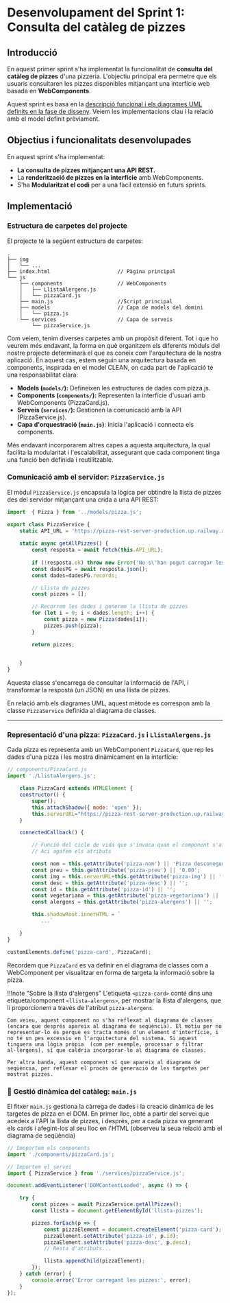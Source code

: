 # Desenvolupament del Sprint 1: Consulta del catàleg de pizzes

## Introducció

En aquest primer sprint s'ha implementat la funcionalitat de **consulta del catàleg de pizzes** d'una pizzeria. L'objectiu principal era permetre que els usuaris consultaren les pizzes disponibles mitjançant una interfície web basada en **WebComponents**.

Aquest sprint es basa en la [descripció funcional i els diagrames UML definits en la fase de disseny](https://joamuran.net/curs24_25/edd/u5/Sprint1_Pizzes/). Veiem les implementacions clau i la relació amb el model definit prèviament.


## Objectius i funcionalitats desenvolupades

En aquest sprint s'ha implementat:

- **La consulta de pizzes mitjançant una API REST.**
- La **renderització de pizzes en la interfície** amb WebComponents.
- S'ha **Modularitzat el codi** per a una fàcil extensió en futurs sprints.

## Implementació

### Estructura de carpetes del projecte

El projecte té la següent estructura de carpetes:

```text
.
├── img
│   └── ...
├── index.html                      // Pàgina principal
└── js
    ├── components                  // WebComponents
    │   ├── LlistaAlergens.js
    │   └── pizzaCard.js
    ├── main.js                     //Script principal
    ├── models                      // Capa de models del domini
    │   └── pizza.js
    └── services                    // Capa de serveis
        └── pizzaService.js
```

Com veiem, tenim diverses carpetes amb un propòsit diferent. Tot i que ho veurem més endavant, la forma en què organitzem els diferents mòduls del nostre projecte determinarà el que es coneix com l'arquitectura de la nostra aplicació. En aquest cas, estem seguin una arquitectura basada en components, inspirada en el model CLEAN, on cada part de l'aplicació té una responsabilitat clara:

* **Models (`models/`):** Defineixen les estructures de dades com pizza.js.
* **Components (`components/`):** Representen la interfície d'usuari amb WebComponents (PizzaCard.js).
* **Serveis (`services/`):** Gestionen la comunicació amb la API (PizzaService.js).
* **Capa d'orquestració (`main.js`)**: Inicia l'aplicació i connecta els components.

Més endavant incorporarem altres capes a aquesta arquitectura, la qual facilita la modularitat i l'escalabilitat, assegurant que cada component tinga una funció ben definida i reutilitzable.

### **Comunicació amb el servidor: `PizzaService.js`**

El mòdul `PizzaService.js` encapsula la lògica per obtindre la llista de pizzes des del servidor mitjançant una crida a una API REST:

```javascript
import  { Pizza } from '../models/pizza.js';

export class PizzaService {
    static API_URL = 'https://pizza-rest-server-production.up.railway.app/api/pizzeria/pizzes';
    
    static async getAllPizzes() {
        const resposta = await fetch(this.API_URL);
        
        if (!resposta.ok) throw new Error('No s\'han pogut carregar les pizzes');
        const dadesPG = await resposta.json();
        const dades=dadesPG.records;

        // Llista de pizzes
        const pizzes = [];

        // Recorrem les dades i generem la llista de pizzes
        for (let i = 0; i < dades.length; i++) {
            const pizza = new Pizza(dades[i]);
            pizzes.push(pizza);
        }

        return pizzes;

        
    }
}
```

Aquesta classe s'encarrega de consultar la informació de l'API, i transformar la resposta (un JSON) en una llista de pizzes.

En relació amb els diagrames UML, aquest mètode es correspon amb la classe `PizzaService` definida al diagrama de classes.

---

### **Representació d'una pizza: `PizzaCard.js`** i `LlistaAlergens.js`

Cada pizza es representa amb un WebComponent `PizzaCard`, que rep les dades d'una pizza i les mostra dinàmicament en la interfície:

```javascript
// components/PizzaCard.js
import './LlistaAlergens.js';

    class PizzaCard extends HTMLElement {
    constructor() {
        super();
        this.attachShadow({ mode: 'open' });
        this.serverURL="https://pizza-rest-server-production.up.railway.app/";
    }

    connectedCallback() {

        // Funció del cicle de vida que s'invoca quan el component s'afig al DOM
        // Aci agafem els atributs

        const nom = this.getAttribute('pizza-nom') || 'Pizza desconeguda';
        const preu = this.getAttribute('pizza-preu') || '0.00';
        const img = this.serverURL+this.getAttribute('pizza-img') || '';
        const desc = this.getAttribute('pizza-desc') || '';
        const id = this.getAttribute('pizza-id') || '';
        const vegetariana = this.getAttribute('pizza-vegetariana') || '';
        const alergens = this.getAttribute('pizza-alergens') || '';

        this.shadowRoot.innerHTML = `
           ...`

    }
}

customElements.define('pizza-card', PizzaCard);

```

Recordem que `PizzaCard` es va definir en el diagrama de classes com a WebComponent per visualitzar en forma de targeta la informació sobre la pizza.

!!!note "Sobre la llista d'alergens"
    L'etiqueta `<pizza-card>` conté dins una etiqueta/component `<llista-alergens>`, per mostrar la llista d'alergens, que li proporcionem a través de l'atribut `pizza-alergens`.

    Com veieu, aquest component no s'ha reflexat al diagrama de classes (encara que després apareix al diagrama de seqüència). El motiu per no representar-lo és perquè es tracta només d'un element d'interfície, i no té un pes excessiu en l'arquitectura del sistema. Si aquest tinguera una lògia pròpia  (com per exemple, processar o filtrar al·lèrgens), sí que caldria incorporar-lo al diagrama de classes.

    Per altra banda, aquest component sí que apareix al diagrama de seqüència, per reflexar el procés de generació de les targetes per mostrat pizzes.

### 🔹 **Gestió dinàmica del catàleg: `main.js`**

El fitxer `main.js` gestiona la càrrega de dades i la creació dinàmica de les targetes de pizza en el DOM. En primer lloc, obté a partir del servei que acedeix a l'API la llista de pizzes, i després, per a cada pizza va generant els cards i afegint-los al seu lloc en l'HTML (observeu la seua relació amb el diagrama de seqüència)

```javascript
// Imoportem els components
import './components/pizzaCard.js';

// Importem el servei
import { PizzaService } from './services/pizzaService.js';

document.addEventListener('DOMContentLoaded', async () => {

    try {
        const pizzes = await PizzaService.getAllPizzes();
        const llista = document.getElementById('llista-pizzes');

        pizzes.forEach(p => {
            const pizzaElement = document.createElement('pizza-card');
            pizzaElement.setAttribute('pizza-id', p.id);
            pizzaElement.setAttribute('pizza-desc', p.desc);
            // Resta d'atributs...

            llista.appendChild(pizzaElement);
        });
    } catch (error) {
        console.error('Error carregant les pizzes:', error);
    }
});
```
